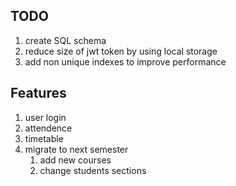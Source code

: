 ## TODO

1. create SQL schema
1. reduce size of jwt token by using local storage
1. add non unique indexes to improve performance

## Features

1. user login
1. attendence
1. timetable
1. migrate to next semester
    1. add new courses
    1. change students sections
